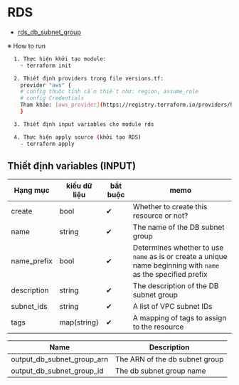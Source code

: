 # RDS

- [rds_db_subnet_group](#rds_db_subnet_group)

※ How to run

```sh
  1. Thực hiện khởi tạo module:
    - terraform init
```
```sh
  2. Thiết định providers trong file versions.tf:
    provider "aws" {
    # config thuộc tính cần thiết như: region, assume_role
    # config Credentials
    Tham khảo: [aws_provider](https://registry.terraform.io/providers/hashicorp/aws/latest/docs#container-credentials)
    }
```
```sh
  3. Thiết định input variables cho module rds
```
```sh
  4. Thực hiện apply source (khởi tạo RDS)
    - terraform apply
```


## Thiết định variables (INPUT)
| Hạng mục            | kiểu dữ liệu | bắt buộc | memo                                            |
| ------------------- | ------------ | -------- | ----------------------------------------------- |
| create | bool | ✔ | Whether to create this resource or not? |
| name | string | ✔ | The name of the DB subnet group |
| name_prefix | bool | ✔ | Determines whether to use `name` as is or create a unique name beginning with `name` as the specified prefix |
| description | string | ✔ | The description of the DB subnet group |
| subnet_ids | string | ✔ | A list of VPC subnet IDs |
| tags | map(string) | ✔ | A mapping of tags to assign to the resource |

| Name | Description |
|------|-------------|
| output_db_subnet_group_arn | The ARN of the db subnet group |
| output_db_subnet_group_id | The db subnet group name |
